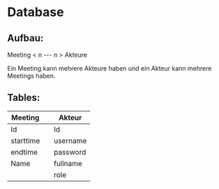 # Database

## Aufbau:
Meeting < n --- n > Akteure

Ein Meeting kann mehrere Akteure haben und ein  Akteur kann mehrere Meetings haben. 

## Tables:
| Meeting |  | Akteur | 
| ----- | ------ | ------ |
| Id || Id |
| starttime || username |
| endtime || password |
| Name | | fullname|
||| role |
